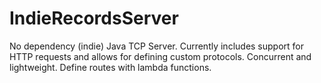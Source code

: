 # IndieRecordsServer
No dependency (indie) Java TCP Server. Currently includes support for HTTP requests and allows for defining custom protocols. Concurrent and lightweight. Define routes with lambda functions.
